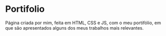 # Portifolio
Página criada por mim, feita em HTML, CSS e JS, com o meu portifólio, em que são apresentados alguns dos meus trabalhos mais relevantes.

